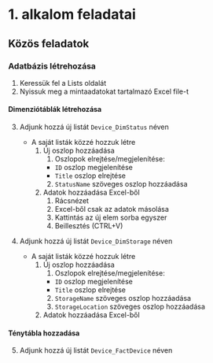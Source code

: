 # 1. alkalom feladatai

## Közös feladatok

### Adatbázis létrehozása
1. Keressük fel a Lists oldalát
2. Nyissuk meg a mintaadatokat tartalmazó Excel file-t
#### Dimenziótáblák létrehozása
3. Adjunk hozzá új listát ```Device_DimStatus``` néven
    - A saját listák közzé hozzuk létre
        1. Új oszlop hozzáadása
            1. Oszlopok elrejtése/megjelenítése:
             - ```ID``` oszlop megjelenítése
             - ```Title``` oszlop elrejtése
            2. ```StatusName``` szöveges oszlop hozzáadása
        2. Adatok hozzáadása Excel-ből
            1. Rácsnézet
            2. Excel-ből csak az adatok másolása
            3. Kattintás az új elem sorba egyszer
            4. Beillesztés (CTRL+V)

4. Adjunk hozzá új listát ```Device_DimStorage``` néven
    - A saját listák közzé hozzuk létre
        1. Új oszlop hozzáadása
            1. Oszlopok elrejtése/megjelenítése:
             - ```ID``` oszlop megjelenítése
             - ```Title``` oszlop elrejtése
            2. ```StorageName``` szöveges oszlop hozzáadása
            3. ```StorageLocation``` szöveges oszlop hozzáadása
        2. Adatok hozzáadása Excel-ből
     
#### Ténytábla hozzadása
5. Adjunk hozzá új listát ```Device_FactDevice``` néven
